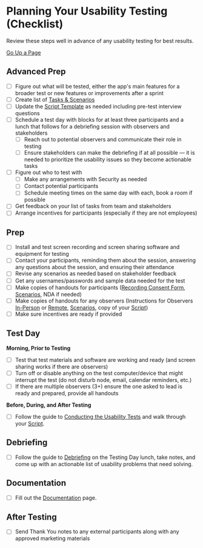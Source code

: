 # Planning Your Usability Testing (Checklist)
Review these steps well in advance of any usability testing for best results.

[Go Up a Page](../README.md)

## Advanced Prep
* [ ] Figure out what will be tested, either the app's main features for a broader test or new features or improvements after a sprint
* [ ] Create list of [Tasks & Scenarios](tasks-and-scenarios.md)
* [ ] Update the [Script Template](../attachments/script.md) as needed including pre-test interview questions
* [ ] Schedule a test day with blocks for at least three participants and a lunch that follows for a debriefing session with observers and stakeholders
    * [ ] Reach out to potential observers and communicate their role in testing
    * [ ] Ensure stakeholders can make the debriefing if at all possible — it is needed to prioritize the usability issues so they become actionable tasks
* [ ] Figure out who to test with
    * [ ] Make any arrangements with Security as needed
    * [ ] Contact potential participants
    * [ ] Schedule meeting times on the same day with each, book a room if possible
* [ ] Get feedback on your list of tasks from team and stakeholders
* [ ] Arrange incentives for participants (especially if they are not employees)

## Prep
* [ ] Install and test screen recording and screen sharing software and equipment for testing
* [ ] Contact your participants, reminding them about the session, answering any questions about the session, and ensuring their attendance
* [ ] Revise any scenarios as needed based on stakeholder feedback
* [ ] Get any usernames/passwords and sample data needed for the test
* [ ] Make copies of handouts for participants ([Recording Consent Form](../attachments/consent-form.md), [Scenarios](tasks-and-scenarios.md), NDA if needed)
* [ ] Make copies of handouts for any observers (Instructions for Observers [In-Person](../attachments/instructions-for-in-person-observers.md) or [Remote](../attachments/instructions-for-remote-observers.md), [Scenarios](tasks-and-scenarios.md), copy of your [Script](../attachments/script.md))
* [ ] Make sure incentives are ready if provided

## Test Day
**Morning, Prior to Testing**
* [ ] Test that test materials and software are working and ready (and screen sharing works if there are observers)
* [ ] Turn off or disable anything on the test computer/device that might interrupt the test (do not disturb node, email, calendar reminders, etc.)
* [ ] If there are multiple observers (3+) ensure the one asked to lead is ready and prepared, provide all handouts

**Before, During, and After Testing**
* [ ] Follow the guide to [Conducting the Usability Tests](conducting-usability-tests.md) and walk through your [Script](../attachments/script.md).

## Debriefing
* [ ] Follow the guide to [Debriefing](debriefing.md) on the Testing Day lunch, take notes, and come up with an actionable list of usability problems that need solving.

## Documentation
* [ ] Fill out the [Documentation](documentation.md) page.

## After Testing
* [ ] Send Thank You notes to any external participants along with any approved marketing materials
